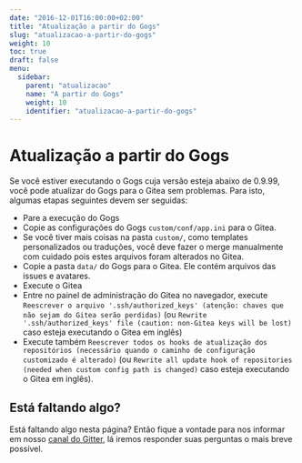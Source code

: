 ```yaml
---
date: "2016-12-01T16:00:00+02:00"
title: "Atualização a partir do Gogs"
slug: "atualizacao-a-partir-do-gogs"
weight: 10
toc: true
draft: false
menu:
  sidebar:
    parent: "atualizacao"
    name: "A partir do Gogs"
    weight: 10
    identifier: "atualizacao-a-partir-do-gogs"
---
```


# Atualização a partir do Gogs

Se você estiver executando o Gogs cuja versão esteja abaixo de 0.9.99, você pode atualizar do Gogs para o Gitea sem problemas. Para isto, algumas etapas seguintes devem ser seguidas:

* Pare a execução do Gogs
* Copie as configurações do Gogs `custom/conf/app.ini` para o Gitea.
* Se você tiver mais coisas na pasta `custom/`, como templates personalizados ou traduções, você deve fazer o merge manualmente com cuidado pois estes arquivos foram alterados no Gitea.
* Copie a pasta `data/` do Gogs para o Gitea. Ele contém arquivos das issues e avatares.
* Execute o Gitea
* Entre no painel de administração do Gitea no navegador, execute `Reescrever o arquivo '.ssh/authorized_keys' (atenção: chaves que não sejam do Gitea serão perdidas)` (ou `Rewrite '.ssh/authorized_keys' file (caution: non-Gitea keys will be lost)` caso esteja executando o Gitea em inglês)
* Execute também `Reescrever todos os hooks de atualização dos repositórios (necessário quando o caminho de configuração customizado é alterado)` (ou `Rewrite all update hook of repositories (needed when custom config path is changed)` caso esteja executando o Gitea em inglês).

## Está faltando algo?

Está faltando algo nesta página? Então fique a vontade para nos informar em nosso [canal do Gitter](https://gitter.im/go-gitea/gitea/), lá iremos responder suas perguntas o mais breve possível.
